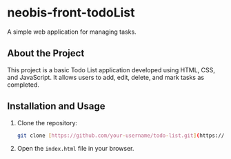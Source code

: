 # neobis-front-todoList

A simple web application for managing tasks.

## About the Project

This project is a basic Todo List application developed using HTML, CSS, and JavaScript. It allows users to add, edit, delete, and mark tasks as completed.

## Installation and Usage

1. Clone the repository:
    ```bash
    git clone [https://github.com/your-username/todo-list.git](https://github.com/zholbolduev/neobis-front-todoList)
    ```

2. Open the `index.html` file in your browser.
   
